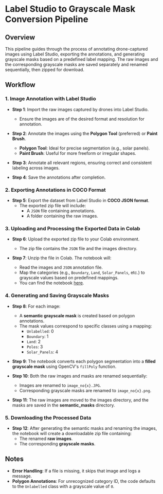 # Label Studio to Grayscale Mask Conversion Pipeline

## Overview

This pipeline guides through the process of annotating drone-captured images using Label Studio, exporting the annotations, and generating grayscale masks based on a predefined label mapping. The raw images and the corresponding grayscale masks are saved separately and renamed sequentially, then zipped for download.

## Workflow

### 1. Image Annotation with Label Studio

- **Step 1**: Import the raw images captured by drones into Label Studio.
  - Ensure the images are of the desired format and resolution for annotation.
  
- **Step 2**: Annotate the images using the **Polygon Tool** (preferred) or **Paint Brush**.
  - **Polygon Tool**: Ideal for precise segmentation (e.g., solar panels).
  - **Paint Brush**: Useful for more freeform or irregular shapes.
  
- **Step 3**: Annotate all relevant regions, ensuring correct and consistent labeling across images.
  
- **Step 4**: Save the annotations after completion.

### 2. Exporting Annotations in COCO Format

- **Step 5**: Export the dataset from Label Studio in **COCO JSON format**.
  - The exported zip file will include:
    - A `JSON` file containing annotations.
    - A folder containing the raw images.

### 3. Uploading and Processing the Exported Data in Colab

- **Step 6**: Upload the exported zip file to your Colab environment.
  - The zip file contains the `JSON` file and the images directory.

- **Step 7**: Unzip the file in Colab. The notebook will:
  - Read the images and `JSON` annotation file.
  - Map the categories (e.g., `Boundary`, `Land`, `Solar_Panels`, etc.) to grayscale values based on predefined mappings.
  - You can find the notebook [here](https://github.com/Anuragd7440/Image_Analysis/blob/main/Creating%20Masks/COCO_JSON_to_Semantic_Masks.ipynb).

### 4. Generating and Saving Grayscale Masks

- **Step 8**: For each image:
  - A **semantic grayscale mask** is created based on polygon annotations.
  - The mask values correspond to specific classes using a mapping:
    - `Unlabelled`: 0
    - `Boundary`: 1
    - `Land`: 2
    - `Poles`: 3
    - `Solar_Panels`: 4

- **Step 9**: The notebook converts each polygon segmentation into a **filled grayscale mask** using OpenCV's `fillPoly` function.

- **Step 10**: Both the raw images and masks are renamed sequentially:
  - Images are renamed to `image_no{x}.JPG`.
  - Corresponding grayscale masks are renamed to `image_no{x}.png`.

- **Step 11**: The raw images are moved to the images directory, and the masks are saved in the **semantic_masks** directory.

### 5. Downloading the Processed Data

- **Step 12**: After generating the semantic masks and renaming the images, the notebook will create a downloadable zip file containing:
  - The renamed **raw images**.
  - The corresponding **grayscale masks**.

## Notes

- **Error Handling**: If a file is missing, it skips that image and logs a message.
- **Polygon Annotations**: For unrecognized category ID, the code defaults to the `Unlabelled` class with a grayscale value of `0`.
